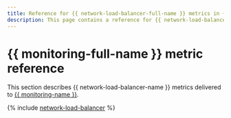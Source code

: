 ```yaml
---
title: Reference for {{ network-load-balancer-full-name }} metrics in {{ monitoring-full-name }}
description: This page contains a reference for {{ network-load-balancer-name }} metrics delivered to {{ monitoring-full-name }}.
---
```


# {{ monitoring-full-name }} metric reference

This section describes {{ network-load-balancer-name }} metrics delivered to [{{ monitoring-name }}](../monitoring/).

{% include [network-load-balancer](../_includes/monitoring/metrics-ref/network-load-balancer.md) %}